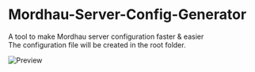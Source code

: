 # Mordhau-Server-Config-Generator
A tool to make Mordhau server configuration faster &amp; easier <br>
The configuration file will be created in the root folder.

![Preview](https://i.imgur.com/ErtqS54.png)
